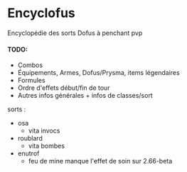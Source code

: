 # Encyclofus
Encyclopédie des sorts Dofus à penchant pvp

#### TODO:  
- Combos
- Équipements, Armes, Dofus/Prysma, items légendaires
- Formules
- Ordre d'effets début/fin de tour
- Autres infos générales + infos de classes/sort

sorts :
- osa
    - vita invocs
- roublard
    - vita bombes
- enutrof
    - feu de mine manque l'effet de soin sur 2.66-beta
